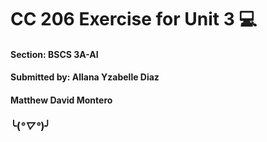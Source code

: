 # CC 206 Exercise for Unit 3 💻
#### Section: BSCS 3A-AI
#### Submitted by: Allana Yzabelle Diaz 
####               Matthew David Montero
### ╰(*°▽°*)╯
